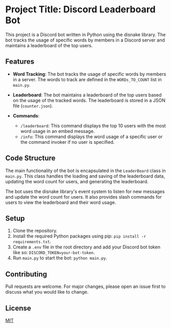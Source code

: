 # Project Title: Discord Leaderboard Bot

This project is a Discord bot written in Python using the disnake library. The bot tracks the usage of specific words by members in a Discord server and maintains a leaderboard of the top users.

## Features

- **Word Tracking**: The bot tracks the usage of specific words by members in a server. The words to track are defined in the `WORDs_TO_COUNT` list in `main.py`.

- **Leaderboard**: The bot maintains a leaderboard of the top users based on the usage of the tracked words. The leaderboard is stored in a JSON file (`counter.json`).

- **Commands**:
  - `/leaderboard`: This command displays the top 10 users with the most word usage in an embed message.
  - `/info`: This command displays the word usage of a specific user or the command invoker if no user is specified.

## Code Structure

The main functionality of the bot is encapsulated in the `LeaderBoard` class in `main.py`. This class handles the loading and saving of the leaderboard data, updating the word count for users, and generating the leaderboard.

The bot uses the disnake library's event system to listen for new messages and update the word count for users. It also provides slash commands for users to view the leaderboard and their word usage.

## Setup

1. Clone the repository.
2. Install the required Python packages using pip: `pip install -r requirements.txt`.
3. Create a `.env` file in the root directory and add your Discord bot token like so: `DISCORD_TOKEN=your-bot-token`.
4. Run `main.py` to start the bot: `python main.py`.

## Contributing

Pull requests are welcome. For major changes, please open an issue first to discuss what you would like to change.

## License

[MIT](https://choosealicense.com/licenses/mit/)